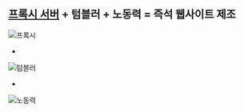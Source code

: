 [프록시 서버](https://ko.wikipedia.org/wiki/%ED%94%84%EB%A1%9D%EC%8B%9C_%EC%84%9C%EB%B2%84) + 텀블러 + 노동력 = 즉석 웹사이트 제조
---

![프록시](https://upload.wikimedia.org/wikipedia/commons/thumb/f/fb/Schematic_Proxy_Server.svg/700px-Schematic_Proxy_Server.svg.png)

+

![텀블러](https://secure.assets.tumblr.com/images/logo_page/img_logo_bluebg_2x.png)

+

![노동력](http://m.koreatimes.com/photos/LosAngeles/20121022/d02-1.jpg)


